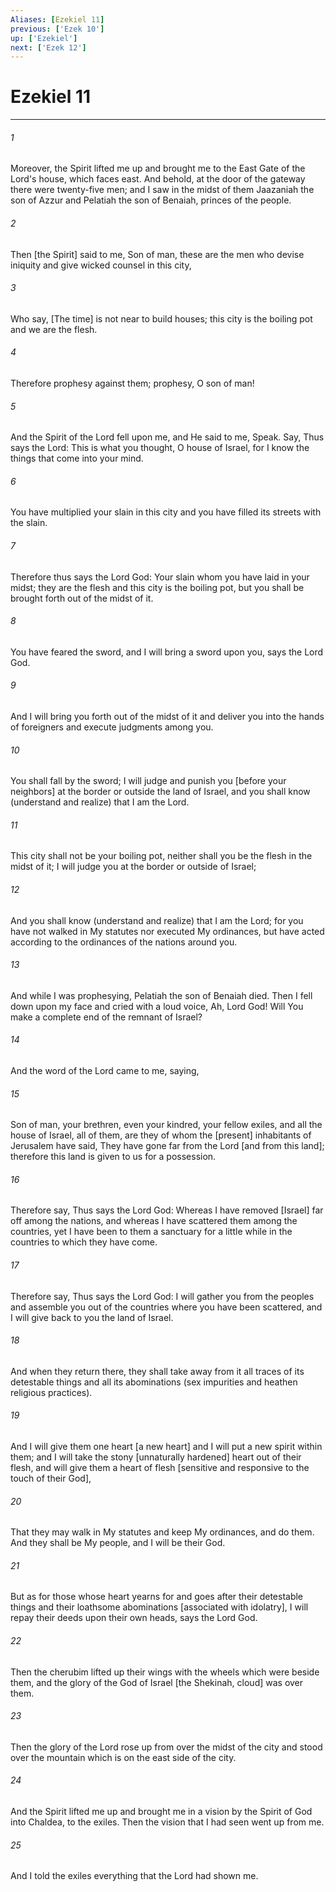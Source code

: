 ```yaml
---
Aliases: [Ezekiel 11]
previous: ['Ezek 10']
up: ['Ezekiel']
next: ['Ezek 12']
---
```

# Ezekiel 11

***


###### 1 


Moreover, the Spirit lifted me up and brought me to the East Gate of the Lord's house, which faces east. And behold, at the door of the gateway there were twenty-five men; and I saw in the midst of them Jaazaniah the son of Azzur and Pelatiah the son of Benaiah, princes of the people. 


###### 2 


Then [the Spirit] said to me, Son of man, these are the men who devise iniquity and give wicked counsel in this city, 


###### 3 


Who say, [The time] is not near to build houses; this city is the boiling pot and we are the flesh. 


###### 4 


Therefore prophesy against them; prophesy, O son of man! 


###### 5 


And the Spirit of the Lord fell upon me, and He said to me, Speak. Say, Thus says the Lord: This is what you thought, O house of Israel, for I know the things that come into your mind. 


###### 6 


You have multiplied your slain in this city and you have filled its streets with the slain. 


###### 7 


Therefore thus says the Lord God: Your slain whom you have laid in your midst; they are the flesh and this city is the boiling pot, but you shall be brought forth out of the midst of it. 


###### 8 


You have feared the sword, and I will bring a sword upon you, says the Lord God. 


###### 9 


And I will bring you forth out of the midst of it and deliver you into the hands of foreigners and execute judgments among you. 


###### 10 


You shall fall by the sword; I will judge and punish you [before your neighbors] at the border or outside the land of Israel, and you shall know (understand and realize) that I am the Lord. 


###### 11 


This city shall not be your boiling pot, neither shall you be the flesh in the midst of it; I will judge you at the border or outside of Israel; 


###### 12 


And you shall know (understand and realize) that I am the Lord; for you have not walked in My statutes nor executed My ordinances, but have acted according to the ordinances of the nations around you. 


###### 13 


And while I was prophesying, Pelatiah the son of Benaiah died. Then I fell down upon my face and cried with a loud voice, Ah, Lord God! Will You make a complete end of the remnant of Israel? 


###### 14 


And the word of the Lord came to me, saying, 


###### 15 


Son of man, your brethren, even your kindred, your fellow exiles, and all the house of Israel, all of them, are they of whom the [present] inhabitants of Jerusalem have said, They have gone far from the Lord [and from this land]; therefore this land is given to us for a possession. 


###### 16 


Therefore say, Thus says the Lord God: Whereas I have removed [Israel] far off among the nations, and whereas I have scattered them among the countries, yet I have been to them a sanctuary for a little while in the countries to which they have come. 


###### 17 


Therefore say, Thus says the Lord God: I will gather you from the peoples and assemble you out of the countries where you have been scattered, and I will give back to you the land of Israel. 


###### 18 


And when they return there, they shall take away from it all traces of its detestable things and all its abominations (sex impurities and heathen religious practices). 


###### 19 


And I will give them one heart [a new heart] and I will put a new spirit within them; and I will take the stony [unnaturally hardened] heart out of their flesh, and will give them a heart of flesh [sensitive and responsive to the touch of their God], 


###### 20 


That they may walk in My statutes and keep My ordinances, and do them. And they shall be My people, and I will be their God. 


###### 21 


But as for those whose heart yearns for and goes after their detestable things and their loathsome abominations [associated with idolatry], I will repay their deeds upon their own heads, says the Lord God. 


###### 22 


Then the cherubim lifted up their wings with the wheels which were beside them, and the glory of the God of Israel [the Shekinah, cloud] was over them. 


###### 23 


Then the glory of the Lord rose up from over the midst of the city and stood over the mountain which is on the east side of the city. 


###### 24 


And the Spirit lifted me up and brought me in a vision by the Spirit of God into Chaldea, to the exiles. Then the vision that I had seen went up from me. 


###### 25 


And I told the exiles everything that the Lord had shown me.
